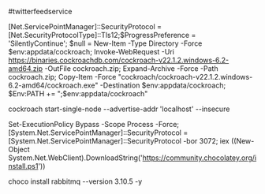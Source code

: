 #twitterfeedservice

[Net.ServicePointManager]::SecurityProtocol = [Net.SecurityProtocolType]::Tls12;$ProgressPreference = 'SilentlyContinue'; $null = New-Item -Type Directory -Force $env:appdata/cockroach; Invoke-WebRequest -Uri https://binaries.cockroachdb.com/cockroach-v22.1.2.windows-6.2-amd64.zip -OutFile cockroach.zip; Expand-Archive -Force -Path cockroach.zip; Copy-Item -Force "cockroach/cockroach-v22.1.2.windows-6.2-amd64/cockroach.exe" -Destination $env:appdata/cockroach; $Env:PATH += ";$env:appdata/cockroach"

cockroach start-single-node --advertise-addr 'localhost' --insecure


Set-ExecutionPolicy Bypass -Scope Process -Force; [System.Net.ServicePointManager]::SecurityProtocol = [System.Net.ServicePointManager]::SecurityProtocol -bor 3072; iex ((New-Object System.Net.WebClient).DownloadString('https://community.chocolatey.org/install.ps1'))

choco install rabbitmq --version 3.10.5 -y